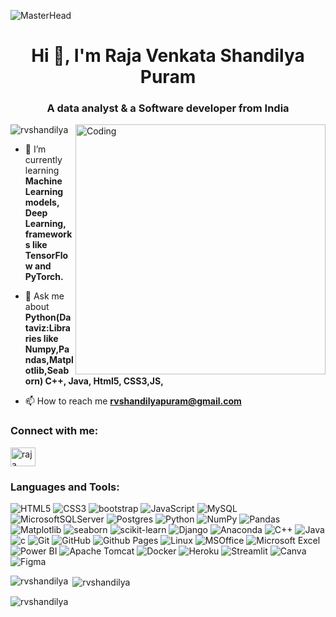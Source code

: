 ![MasterHead](https://miro.medium.com/v2/resize:fit:1400/format:webp/1*9aL6Gw9gckWpBSYP9F6EPg.png)
<h1 align="center">Hi 👋, I'm Raja Venkata Shandilya Puram</h1>
<h3 align="center">A data analyst & a Software developer from India</h3>
<img align="right" alt="Coding" width="400" src="https://cdn.dribbble.com/users/1162077/screenshots/3848914/programmer.gif">

<p align="left"> <img src="https://komarev.com/ghpvc/?username=rvshandilya&label=Profile%20views&color=0e75b6&style=flat" alt="rvshandilya" /> </p>

- 🌱 I’m currently learning **Machine Learning models, Deep Learning, frameworks like TensorFlow and PyTorch.**

- 💬 Ask me about **Python(Dataviz:Libraries like Numpy,Pandas,Matplotlib,Seaborn) C++, Java, Html5, CSS3,JS,**

- 📫 How to reach me **rvshandilyapuram@gmail.com**

<h3 align="left">Connect with me:</h3>
<p align="left">
<a href="https://linkedin.com/in/raja venkata shandilya puram" target="blank"><img align="center" src="https://raw.githubusercontent.com/rahuldkjain/github-profile-readme-generator/master/src/images/icons/Social/linked-in-alt.svg" alt="raja venkata shandilya puram" height="30" width="40" /></a>
</p>

<h3 align="left">Languages and Tools:</h3>
<p align="left">
  <img src="https://img.shields.io/badge/html5-%23E34F26.svg?style=for-the-badge&logo=html5&logoColor=white" alt="HTML5"/>
  <img src="https://img.shields.io/badge/css3-%231572B6.svg?style=for-the-badge&logo=css3&logoColor=white" alt="CSS3"/>
  <img src="https://img.shields.io/badge/bootstrap-%23BDB76B.svg?style=for-the-badge&logo=bootstrap&logoColor=white" alt="bootstrap"/>
  <img src="https://img.shields.io/badge/javascript-%23323330.svg?style=for-the-badge&logo=javascript&logoColor=%23F7DF1E" alt="JavaScript"/>
  <img src="https://img.shields.io/badge/mysql-%2300f.svg?style=for-the-badge&logo=mysql&logoColor=white" alt="MySQL"/>
  <img src="https://img.shields.io/badge/MicrosoftSQLServer-%23BDB76B.svg?style=for-the-badge&logo=seaborn&logoColor=white" alt="MicrosoftSQLServer"/>
  <img src="https://img.shields.io/badge/Postgres-%23BDB76B.svg?style=for-the-badge&logo=seaborn&logoColor=white" alt="Postgres"/>
  <img src="https://img.shields.io/badge/python-%2314354C.svg?style=for-the-badge&logo=python&logoColor=white" alt="Python"/>
  <img src="https://img.shields.io/badge/numpy-%23013243.svg?style=for-the-badge&logo=numpy&logoColor=white" alt="NumPy"/>
  <img src="https://img.shields.io/badge/pandas-%23150458.svg?style=for-the-badge&logo=pandas&logoColor=white" alt="Pandas"/>
  <img src="https://img.shields.io/badge/matplotlib-%23007ACC.svg?style=for-the-badge&logo=matplotlib&logoColor=white" alt="Matplotlib"/>
  <img src="https://img.shields.io/badge/seaborn-%23BDB76B.svg?style=for-the-badge&logo=seaborn&logoColor=white" alt="seaborn"/>
  <img src="https://img.shields.io/badge/scikit-learn-%23BDB76B.svg?style=for-the-badge&logo=seaborn&logoColor=white" alt="scikit-learn"/>
  <img src="https://img.shields.io/badge/django-%23BDB76B.svg?style=for-the-badge&logo=seaborn&logoColor=white" alt="Django"/>
  <img src="https://img.shields.io/badge/Anaconda-%23BDB76B.svg?style=for-the-badge&logo=seaborn&logoColor=white" alt="Anaconda"/>
  <img src="https://img.shields.io/badge/C++-%2300599C.svg?style=for-the-badge&logo=c%2B%2B&logoColor=white" alt="C++"/>
  <img src="https://img.shields.io/badge/java-%23ED8B00.svg?style=for-the-badge&logo=java&logoColor=white" alt="Java"/>
  <img src="https://img.shields.io/badge/c-%23ED8B00.svg?style=for-the-badge&logo=java&logoColor=white" alt="c"/>
  <img src="https://img.shields.io/badge/git-%23F05033.svg?style=for-the-badge&logo=git&logoColor=white" alt="Git"/>
  <img src="https://img.shields.io/badge/gitHub-%23BDB76B.svg?style=for-the-badge&logo=seaborn&logoColor=white" alt="GitHub"/>
  <img src="https://img.shields.io/badge/github Pages-%23BDB76B.svg?style=for-the-badge&logo=seaborn&logoColor=white" alt="Github Pages"/>
  <img src="https://img.shields.io/badge/linux-%23FCC624.svg?style=for-the-badge&logo=linux&logoColor=black" alt="Linux"/>
  <img src="https://img.shields.io/badge/microsoft-office-%23BDB76B.svg?style=for-the-badge&logo=seaborn&logoColor=white" alt="MSOffice"/>
  <img src="https://img.shields.io/badge/microsoft Excel-%23BDB76B.svg?style=for-the-badge&logo=seaborn&logoColor=white" alt="Microsoft Excel"/>
  <img src="https://img.shields.io/badge/Power BI-%23BDB76B.svg?style=for-the-badge&logo=seaborn&logoColor=white" alt="Power BI"/>
  <img src="https://img.shields.io/badge/Apache Tomcat-%23BDB76B.svg?style=for-the-badge&logo=seaborn&logoColor=white" alt="Apache Tomcat"/>
  <img src="https://img.shields.io/badge/docker-%230db7ed.svg?style=for-the-badge&logo=docker&logoColor=white" alt="Docker"/>
  <img src="https://img.shields.io/badge/Heroku-%23BDB76B.svg?style=for-the-badge&logo=seaborn&logoColor=white" alt="Heroku"/>
  <img src="https://img.shields.io/badge/Streamlit-%23BDB76B.svg?style=for-the-badge&logo=seaborn&logoColor=white" alt="Streamlit"/>
  <img src="https://img.shields.io/badge/Canva-%23BDB76B.svg?style=for-the-badge&logo=seaborn&logoColor=white" alt="Canva"/>
  <img src="https://img.shields.io/badge/Figma-%23BDB76B.svg?style=for-the-badge&logo=seaborn&logoColor=white" alt="Figma"/>
   

   
   
   
   
   

   
   
   
  
    
   
   
   
  
  
 

</p>


<p><img align="left" src="https://github-readme-stats.vercel.app/api/top-langs?username=rvshandilya&show_icons=true&locale=en&layout=compact" alt="rvshandilya" /></p>

<p>&nbsp;<img align="center" src="https://github-readme-stats.vercel.app/api?username=rvshandilya&show_icons=true&locale=en" alt="rvshandilya" /></p>

<p><img align="center" src="https://github-readme-streak-stats.herokuapp.com/?user=rvshandilya&" alt="rvshandilya" /></p>

